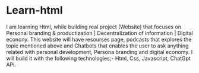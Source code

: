 # Learn-html
I am learning Html, while building real project (Website) that focuses on Personal branding & productization | Decentralization of information | Digital econony.
This website will have resourses page, podcasts that explores the topic mentioned above and Chatbots that enables the user to ask anything related with personal development, Persona branding and digital economy. 
I will build it with the following technologies;- Html, Css, Javascript, ChatGpt APi. 